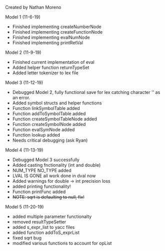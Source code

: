 Created by Nathan Moreno 

Model 1 (11-6-19)
- Finished implementing createNumberNode
- Finished implementing createFunctionNode
- Finished implementing evalNumNode
- Finished implementing printRetVal

Model 2 (11-9-19)
- Finished current implementation of eval
- Added helper function returnTypeSet
- Added letter tokenizer to lex file

Model 3 (11-12-19)
- Debugged Model 2, fully functional save for lex catching character '' as an error.
- Added symbol structs and helper functions 
- Function linkSymbolTable added
- Function addToSymbolTable added
- Function createSymbolTableNode added
- Function createSymbolNode added
- Function evalSymNode added
- Function lookup added
- Needs critical debugging (ask Ryan)

Model 4 (11-13-19)
- Debugged Model 3 successfully
- Added casting fnctionality (int and double)
- NUM_TYPE NO_TYPE added
- LVAL IS GONE all work done in dval now
- Added warnings for double -> int precision loss
- added printing functionality! 
- Function printFunc added 
- ~~NOTE: sqrt is defaulting to null, fix!~~

Model 5 (11-20-19)
- added multiple parameter functionalty
- removed resultTypeSetter
- added s_expr_list to yacc files 
- added function addToS_exprList
- fixed sqrt bug
- modified various functions to account for opList